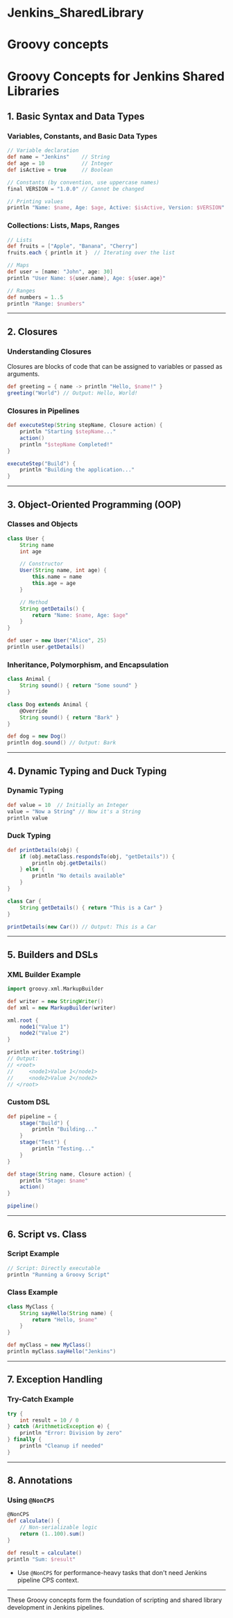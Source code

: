 # Jenkins_SharedLibrary

# Groovy concepts 
# Groovy Concepts for Jenkins Shared Libraries

## **1. Basic Syntax and Data Types**

### Variables, Constants, and Basic Data Types
```groovy
// Variable declaration
def name = "Jenkins"    // String
def age = 10            // Integer
def isActive = true     // Boolean

// Constants (by convention, use uppercase names)
final VERSION = "1.0.0" // Cannot be changed

// Printing values
println "Name: $name, Age: $age, Active: $isActive, Version: $VERSION"
```

### Collections: Lists, Maps, Ranges
```groovy
// Lists
def fruits = ["Apple", "Banana", "Cherry"]
fruits.each { println it }  // Iterating over the list

// Maps
def user = [name: "John", age: 30]
println "User Name: ${user.name}, Age: ${user.age}"

// Ranges
def numbers = 1..5
println "Range: $numbers"
```

---

## **2. Closures**

### Understanding Closures
Closures are blocks of code that can be assigned to variables or passed as arguments.
```groovy
def greeting = { name -> println "Hello, $name!" }
greeting("World") // Output: Hello, World!
```

### Closures in Pipelines
```groovy
def executeStep(String stepName, Closure action) {
    println "Starting $stepName..."
    action()
    println "$stepName Completed!"
}

executeStep("Build") {
    println "Building the application..."
}
```

---

## **3. Object-Oriented Programming (OOP)**

### Classes and Objects
```groovy
class User {
    String name
    int age

    // Constructor
    User(String name, int age) {
        this.name = name
        this.age = age
    }

    // Method
    String getDetails() {
        return "Name: $name, Age: $age"
    }
}

def user = new User("Alice", 25)
println user.getDetails()
```

### Inheritance, Polymorphism, and Encapsulation
```groovy
class Animal {
    String sound() { return "Some sound" }
}

class Dog extends Animal {
    @Override
    String sound() { return "Bark" }
}

def dog = new Dog()
println dog.sound() // Output: Bark
```

---

## **4. Dynamic Typing and Duck Typing**

### Dynamic Typing
```groovy
def value = 10  // Initially an Integer
value = "Now a String" // Now it's a String
println value
```

### Duck Typing
```groovy
def printDetails(obj) {
    if (obj.metaClass.respondsTo(obj, "getDetails")) {
        println obj.getDetails()
    } else {
        println "No details available"
    }
}

class Car {
    String getDetails() { return "This is a Car" }
}

printDetails(new Car()) // Output: This is a Car
```

---

## **5. Builders and DSLs**

### XML Builder Example
```groovy
import groovy.xml.MarkupBuilder

def writer = new StringWriter()
def xml = new MarkupBuilder(writer)

xml.root {
    node1("Value 1")
    node2("Value 2")
}

println writer.toString()
// Output:
// <root>
//     <node1>Value 1</node1>
//     <node2>Value 2</node2>
// </root>
```

### Custom DSL
```groovy
def pipeline = {
    stage("Build") {
        println "Building..."
    }
    stage("Test") {
        println "Testing..."
    }
}

def stage(String name, Closure action) {
    println "Stage: $name"
    action()
}

pipeline()
```

---

## **6. Script vs. Class**

### Script Example
```groovy
// Script: Directly executable
println "Running a Groovy Script"
```

### Class Example
```groovy
class MyClass {
    String sayHello(String name) {
        return "Hello, $name"
    }
}

def myClass = new MyClass()
println myClass.sayHello("Jenkins")
```

---

## **7. Exception Handling**

### Try-Catch Example
```groovy
try {
    int result = 10 / 0
} catch (ArithmeticException e) {
    println "Error: Division by zero"
} finally {
    println "Cleanup if needed"
}
```

---

## **8. Annotations**

### Using `@NonCPS`
```groovy
@NonCPS
def calculate() {
    // Non-serializable logic
    return (1..100).sum()
}

def result = calculate()
println "Sum: $result"
```

- Use `@NonCPS` for performance-heavy tasks that don't need Jenkins pipeline CPS context.

---

These Groovy concepts form the foundation of scripting and shared library development in Jenkins pipelines.

